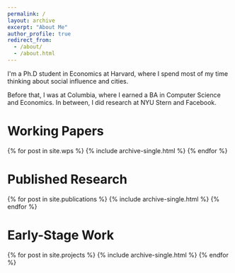 ```yaml
---
permalink: /
layout: archive
excerpt: "About Me"
author_profile: true
redirect_from: 
  - /about/
  - /about.html
---
```

I'm a Ph.D student in Economics at Harvard, where I spend most of my time thinking about social influence and cities.

Before that, I was at Columbia, where I earned a BA in Computer Science and Economics. In between, I did research at NYU Stern and Facebook.

Working Papers
======
{% for post in site.wps %}
  {% include archive-single.html %}
{% endfor %}
<br>

Published Research
======
{% for post in site.publications %}
  {% include archive-single.html %}
{% endfor %}
<br>

Early-Stage Work
======
{% for post in site.projects %}
  {% include archive-single.html %}
{% endfor %}